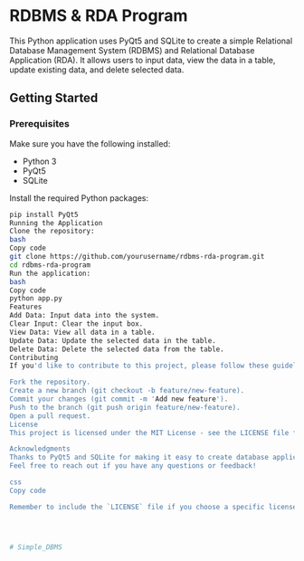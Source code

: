 # RDBMS & RDA Program

This Python application uses PyQt5 and SQLite to create a simple Relational Database Management System (RDBMS) and Relational Database Application (RDA). It allows users to input data, view the data in a table, update existing data, and delete selected data.

## Getting Started

### Prerequisites

Make sure you have the following installed:

- Python 3
- PyQt5
- SQLite

Install the required Python packages:

```bash
pip install PyQt5
Running the Application
Clone the repository:
bash
Copy code
git clone https://github.com/yourusername/rdbms-rda-program.git
cd rdbms-rda-program
Run the application:
bash
Copy code
python app.py
Features
Add Data: Input data into the system.
Clear Input: Clear the input box.
View Data: View all data in a table.
Update Data: Update the selected data in the table.
Delete Data: Delete the selected data from the table.
Contributing
If you'd like to contribute to this project, please follow these guidelines:

Fork the repository.
Create a new branch (git checkout -b feature/new-feature).
Commit your changes (git commit -m 'Add new feature').
Push to the branch (git push origin feature/new-feature).
Open a pull request.
License
This project is licensed under the MIT License - see the LICENSE file for details.

Acknowledgments
Thanks to PyQt5 and SQLite for making it easy to create database applications in Python.
Feel free to reach out if you have any questions or feedback!

css
Copy code

Remember to include the `LICENSE` file if you choose a specific license for your project. You can customize the content of the README file and include additional sections based on your project's specific needs.




#   S i m p l e _ D B M S  
 